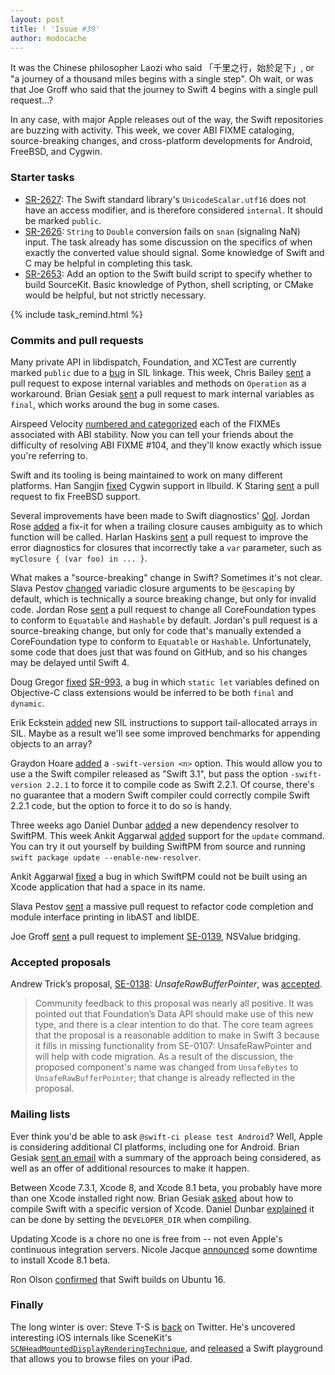 ```yaml
---
layout: post
title: ! 'Issue #39'
author: modocache
---
```


It was the Chinese philosopher Laozi who said 「千里之行，始於足下」, or "a journey of a thousand miles begins with a single step". Oh wait, or was that Joe Groff who said that the journey to Swift 4 begins with a single pull request...?

In any case, with major Apple releases out of the way, the Swift repositories are buzzing with activity. This week, we cover ABI FIXME cataloging, source-breaking changes, and cross-platform developments for Android, FreeBSD, and Cygwin.

<!--excerpt-->

### Starter tasks

- [SR-2627](https://bugs.swift.org/browse/SR-2627): The Swift standard library's `UnicodeScalar.utf16` does not have an access modifier, and is therefore considered `internal`. It should be marked `public`.
- [SR-2626](https://bugs.swift.org/browse/SR-2626): `String` to `Double` conversion fails on `snan` (signaling NaN) input. The task already has some discussion on the specifics of when exactly the converted value should signal. Some knowledge of Swift and C may be helpful in completing this task.
- [SR-2653](https://bugs.swift.org/browse/SR-2653): Add an option to the Swift build script to specify whether to build SourceKit. Basic knowledge of Python, shell scripting, or CMake would be helpful, but not strictly necessary.

{% include task_remind.html %}

### Commits and pull requests

Many private API in libdispatch, Foundation, and XCTest are currently marked `public` due to a [bug](https://bugs.swift.org/browse/SR-1901) in SIL linkage. This week, Chris Bailey [sent](https://github.com/apple/swift-corelibs-foundation/pull/651) a pull request to expose internal variables and methods on `Operation` as a workaround. Brian Gesiak [sent](https://github.com/apple/swift-corelibs-xctest/pull/173) a pull request to mark internal variables as `final`, which works around the bug in some cases.

Airspeed Velocity [numbered and categorized](https://github.com/apple/swift/pull/4868) each of the FIXMEs associated with ABI stability. Now you can tell your friends about the difficulty of resolving ABI FIXME #104, and they'll know exactly which issue you're referring to.

Swift and its tooling is being maintained to work on many different platforms. Han Sangjin [fixed](https://github.com/apple/swift-llbuild/pull/35) Cygwin support in llbuild. K Staring [sent](https://github.com/apple/swift/pull/4804) a pull request to fix FreeBSD support.

Several improvements have been made to Swift diagnostics' [QoI](https://github.com/apple/swift/blame/c49b171f4bad368cae289bce2acc89cbebfea823/docs/Lexicon.rst#L191-L199). Jordan Rose [added](https://github.com/apple/swift/pull/4777) a fix-it for when a trailing closure causes ambiguity as to which function will be called. Harlan Haskins [sent](https://github.com/apple/swift/pull/4683) a pull request to improve the error diagnostics for closures that incorrectly take a `var` parameter, such as `myClosure { (var foo) in ... }`.

What makes a "source-breaking" change in Swift? Sometimes it's not clear. Slava Pestov [changed](https://github.com/apple/swift/pull/4878) variadic closure arguments to be `@escaping` by default, which is technically a source breaking change, but only for invalid code. Jordan Rose [sent](https://github.com/apple/swift/pull/4568) a pull request to change all CoreFoundation types to conform to `Equatable` and `Hashable` by default. Jordan's pull request is a source-breaking change, but only for code that's manually extended a CoreFoundation type to conform to `Equatable` or `Hashable`. Unfortunately, some code that does just that was found on GitHub, and so his changes may be delayed until Swift 4.

Doug Gregor [fixed](https://github.com/apple/swift/pull/4875) [SR-993](https://bugs.swift.org/browse/SR-993), a bug in which `static let` variables defined on Objective-C class extensions would be inferred to be both `final` and `dynamic`.

Erik Eckstein [added](https://github.com/apple/swift/pull/4836) new SIL instructions to support tail-allocated arrays in SIL. Maybe as a result we'll see some improved benchmarks for appending objects to an array?

Graydon Hoare [added](https://github.com/apple/swift/pull/4826) a `-swift-version <n>` option. This would allow you to use a the Swift compiler released as "Swift 3.1", but pass the option `-swift-version 2.2.1` to force it to compile code as Swift 2.2.1. Of course, there's no guarantee that a modern Swift compiler could correctly compile Swift 2.2.1 code, but the option to force it to do so is handy.

Three weeks ago Daniel Dunbar [added](https://github.com/apple/swift-package-manager/commit/b5dd8e2b3de4c818f153eba3768def42f2781ac6) a new dependency resolver to SwiftPM. This week Ankit Aggarwal [added](https://github.com/apple/swift-package-manager/pull/665) support for the `update` command. You can try it out yourself by building SwiftPM from source and running `swift package update --enable-new-resolver`.

Ankit Aggarwal [fixed](https://github.com/apple/swift-package-manager/pull/669) a bug in which SwiftPM could not be built using an Xcode application that had a space in its name.

Slava Pestov [sent](https://github.com/apple/swift/pull/4849) a massive pull request to refactor code completion and module interface printing in libAST and libIDE.

Joe Groff [sent](https://github.com/apple/swift/pull/4865) a pull request to implement [SE-0139](https://github.com/apple/swift-evolution/blob/master/proposals/0139-bridge-nsnumber-and-nsvalue.md), NSValue bridging.

### Accepted proposals

Andrew Trick’s proposal, [SE-0138](https://github.com/apple/swift-evolution/blob/master/proposals/0138-unsaferawbufferpointer.md): *UnsafeRawBufferPointer*, was [accepted](https://lists.swift.org/pipermail/swift-evolution/Week-of-Mon-20160919/027167.html).

> Community feedback to this proposal was nearly all positive. It was
pointed out that Foundation’s Data API should make use of this new type,
and there is a clear intention to do that. The core team agrees that the
proposal is a reasonable addition to make in Swift 3 because it fills in
missing functionality from SE-0107: UnsafeRawPointer and will help with
code migration. As a result of the discussion, the proposed component's
name was changed from `UnsafeBytes` to `UnsafeRawBufferPointer`; that
change is already reflected in the proposal.

### Mailing lists

Ever think you'd be able to ask `@swift-ci please test Android`? Well, Apple is considering additional CI platforms, including one for Android. Brian Gesiak [sent an email](https://lists.swift.org/pipermail/swift-dev/Week-of-Mon-20160919/002952.html) with a summary of the approach being considered, as well as an offer of additional resources to make it happen.

Between Xcode 7.3.1, Xcode 8, and Xcode 8.1 beta, you probably have more than one Xcode installed right now. Brian Gesiak [asked](https://lists.swift.org/pipermail/swift-dev/Week-of-Mon-20160919/002959.html) about how to compile Swift with a specific version of Xcode. Daniel Dunbar [explained](https://lists.swift.org/pipermail/swift-dev/Week-of-Mon-20160919/002961.html) it can be done by setting the `DEVELOPER_DIR` when compiling.

Updating Xcode is a chore no one is free from -- not even Apple's continuous integration servers. Nicole Jacque [announced](https://lists.swift.org/pipermail/swift-dev/Week-of-Mon-20160919/002990.html) some downtime to install Xcode 8.1 beta.

Ron Olson [confirmed](https://lists.swift.org/pipermail/swift-users/Week-of-Mon-20160919/003336.html) that Swift builds on Ubuntu 16.

### Finally

The long winter is over: Steve T-S is [back](https://twitter.com/stroughtonsmith/status/776487916180738048) on Twitter. He's uncovered interesting iOS internals like SceneKit's [`SCNHeadMountedDisplayRenderingTechnique`](https://twitter.com/stroughtonsmith/status/776487557370699776), and [released](https://twitter.com/stroughtonsmith/status/776528404761997316) a Swift playground that allows you to browse files on your iPad.
